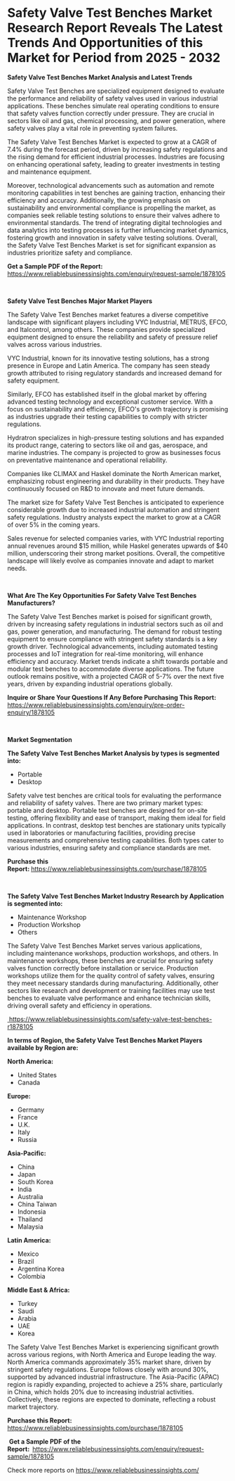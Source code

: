 <p><h1>Safety Valve Test Benches Market Research Report Reveals The Latest Trends And Opportunities of this Market for Period from 2025 - 2032</h1></p><p><strong>Safety Valve Test Benches Market Analysis and Latest Trends</strong></p>
<p><p>Safety Valve Test Benches are specialized equipment designed to evaluate the performance and reliability of safety valves used in various industrial applications. These benches simulate real operating conditions to ensure that safety valves function correctly under pressure. They are crucial in sectors like oil and gas, chemical processing, and power generation, where safety valves play a vital role in preventing system failures.</p><p>The Safety Valve Test Benches Market is expected to grow at a CAGR of 7.4% during the forecast period, driven by increasing safety regulations and the rising demand for efficient industrial processes. Industries are focusing on enhancing operational safety, leading to greater investments in testing and maintenance equipment.</p><p>Moreover, technological advancements such as automation and remote monitoring capabilities in test benches are gaining traction, enhancing their efficiency and accuracy. Additionally, the growing emphasis on sustainability and environmental compliance is propelling the market, as companies seek reliable testing solutions to ensure their valves adhere to environmental standards. The trend of integrating digital technologies and data analytics into testing processes is further influencing market dynamics, fostering growth and innovation in safety valve testing solutions. Overall, the Safety Valve Test Benches Market is set for significant expansion as industries prioritize safety and compliance.</p></p>
<p><strong>Get a Sample PDF of the Report:&nbsp;</strong> <a href="https://www.reliablebusinessinsights.com/enquiry/request-sample/1878105?utm_campaign=2190&utm_medium=2&utm_source=Github&utm_content=ia&utm_term=11042025&utm_id=safety-valve-test-benches">https://www.reliablebusinessinsights.com/enquiry/request-sample/1878105</a></p>
<p>&nbsp;</p>
<p><strong>Safety Valve Test Benches Major Market Players</strong></p>
<p><p>The Safety Valve Test Benches market features a diverse competitive landscape with significant players including VYC Industrial, METRUS, EFCO, and Italcontrol, among others. These companies provide specialized equipment designed to ensure the reliability and safety of pressure relief valves across various industries.</p><p>VYC Industrial, known for its innovative testing solutions, has a strong presence in Europe and Latin America. The company has seen steady growth attributed to rising regulatory standards and increased demand for safety equipment.</p><p>Similarly, EFCO has established itself in the global market by offering advanced testing technology and exceptional customer service. With a focus on sustainability and efficiency, EFCO's growth trajectory is promising as industries upgrade their testing capabilities to comply with stricter regulations.</p><p>Hydratron specializes in high-pressure testing solutions and has expanded its product range, catering to sectors like oil and gas, aerospace, and marine industries. The company is projected to grow as businesses focus on preventative maintenance and operational reliability.</p><p>Companies like CLIMAX and Haskel dominate the North American market, emphasizing robust engineering and durability in their products. They have continuously focused on R&D to innovate and meet future demands.</p><p>The market size for Safety Valve Test Benches is anticipated to experience considerable growth due to increased industrial automation and stringent safety regulations. Industry analysts expect the market to grow at a CAGR of over 5% in the coming years.</p><p>Sales revenue for selected companies varies, with VYC Industrial reporting annual revenues around $15 million, while Haskel generates upwards of $40 million, underscoring their strong market positions. Overall, the competitive landscape will likely evolve as companies innovate and adapt to market needs.</p></p>
<p>&nbsp;</p>
<p><strong>What Are The Key Opportunities For Safety Valve Test Benches Manufacturers?</strong></p>
<p><p>The Safety Valve Test Benches market is poised for significant growth, driven by increasing safety regulations in industrial sectors such as oil and gas, power generation, and manufacturing. The demand for robust testing equipment to ensure compliance with stringent safety standards is a key growth driver. Technological advancements, including automated testing processes and IoT integration for real-time monitoring, will enhance efficiency and accuracy. Market trends indicate a shift towards portable and modular test benches to accommodate diverse applications. The future outlook remains positive, with a projected CAGR of 5-7% over the next five years, driven by expanding industrial operations globally.</p></p>
<p><strong>Inquire or Share Your Questions If Any Before Purchasing This Report:</strong> <a href="https://www.reliablebusinessinsights.com/enquiry/pre-order-enquiry/1878105?utm_campaign=2190&utm_medium=2&utm_source=Github&utm_content=ia&utm_term=11042025&utm_id=safety-valve-test-benches">https://www.reliablebusinessinsights.com/enquiry/pre-order-enquiry/1878105</a></p>
<p>&nbsp;</p>
<p><strong>Market Segmentation</strong></p>
<p><strong>The Safety Valve Test Benches Market Analysis by types is segmented into:</strong></p>
<p><ul><li>Portable</li><li>Desktop</li></ul></p>
<p><p>Safety valve test benches are critical tools for evaluating the performance and reliability of safety valves. There are two primary market types: portable and desktop. Portable test benches are designed for on-site testing, offering flexibility and ease of transport, making them ideal for field applications. In contrast, desktop test benches are stationary units typically used in laboratories or manufacturing facilities, providing precise measurements and comprehensive testing capabilities. Both types cater to various industries, ensuring safety and compliance standards are met.</p></p>
<p><strong>Purchase this Report:&nbsp;</strong><a href="https://www.reliablebusinessinsights.com/purchase/1878105?utm_campaign=2190&utm_medium=2&utm_source=Github&utm_content=ia&utm_term=11042025&utm_id=safety-valve-test-benches">https://www.reliablebusinessinsights.com/purchase/1878105</a></p>
<p>&nbsp;</p>
<p><strong>The Safety Valve Test Benches Market Industry Research by Application is segmented into:</strong></p>
<p><ul><li>Maintenance Workshop</li><li>Production Workshop</li><li>Others</li></ul></p>
<p><p>The Safety Valve Test Benches Market serves various applications, including maintenance workshops, production workshops, and others. In maintenance workshops, these benches are crucial for ensuring safety valves function correctly before installation or service. Production workshops utilize them for the quality control of safety valves, ensuring they meet necessary standards during manufacturing. Additionally, other sectors like research and development or training facilities may use test benches to evaluate valve performance and enhance technician skills, driving overall safety and efficiency in operations.</p></p>
<p><a href="https://www.reliablebusinessinsights.com/safety-valve-test-benches-r1878105?utm_campaign=2190&utm_medium=2&utm_source=Github&utm_content=ia&utm_term=11042025&utm_id=safety-valve-test-benches">&nbsp;https://www.reliablebusinessinsights.com/safety-valve-test-benches-r1878105</a></p>
<p><strong>In terms of Region, the Safety Valve Test Benches Market Players available by Region are:</strong></p>
<p>
    <p> <strong> North America: </strong>
        <ul>
            <li>United States</li>
            <li>Canada</li>
        </ul>
        </p> 
    <p> <strong> Europe: </strong>
        <ul>
            <li>Germany</li>
            <li>France</li>
            <li>U.K.</li>
            <li>Italy</li>
            <li>Russia</li>
        </ul>
        </p> 
    <p> <strong> Asia-Pacific: </strong>
        <ul>
            <li>China</li>
            <li>Japan</li>
            <li>South Korea</li>
            <li>India</li>
            <li>Australia</li>
            <li>China Taiwan</li>
            <li>Indonesia</li>
            <li>Thailand</li>
            <li>Malaysia</li>
        </ul>
        </p> 
    <p> <strong> Latin America: </strong>
        <ul>
            <li>Mexico</li>
            <li>Brazil</li>
            <li>Argentina Korea</li>
            <li>Colombia</li>
        </ul>
        </p> 
    <p> <strong> Middle East & Africa: </strong>
        <ul>
            <li>Turkey</li>
            <li>Saudi</li>
            <li>Arabia</li>
            <li>UAE</li>
            <li>Korea</li>
        </ul>
    </p>
    </p>
<p><p>The Safety Valve Test Benches Market is experiencing significant growth across various regions, with North America and Europe leading the way. North America commands approximately 35% market share, driven by stringent safety regulations. Europe follows closely with around 30%, supported by advanced industrial infrastructure. The Asia-Pacific (APAC) region is rapidly expanding, projected to achieve a 25% share, particularly in China, which holds 20% due to increasing industrial activities. Collectively, these regions are expected to dominate, reflecting a robust market trajectory.</p></p>
<p><strong>Purchase this Report: </strong><a href="https://www.reliablebusinessinsights.com/purchase/1878105?utm_campaign=2190&utm_medium=2&utm_source=Github&utm_content=ia&utm_term=11042025&utm_id=safety-valve-test-benches">https://www.reliablebusinessinsights.com/purchase/1878105</a></p>
<p>&nbsp;<strong>Get a Sample PDF of the Report:&nbsp;&nbsp;</strong><a href="https://www.reliablebusinessinsights.com/enquiry/request-sample/1878105?utm_campaign=2190&utm_medium=2&utm_source=Github&utm_content=ia&utm_term=11042025&utm_id=safety-valve-test-benches">https://www.reliablebusinessinsights.com/enquiry/request-sample/1878105</a></p>
<p><strong></strong></p>
<p>Check more reports on <a href="https://www.reliablebusinessinsights.com/?utm_campaign=2190&utm_medium=2&utm_source=Github&utm_content=ia&utm_term=11042025&utm_id=safety-valve-test-benches">https://www.reliablebusinessinsights.com/</a></p>